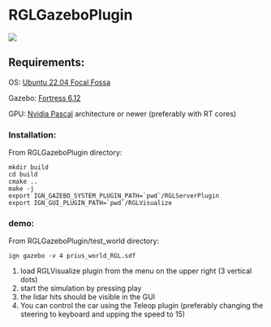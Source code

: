 # RGLGazeboPlugin

![](docs/videos/prius.gif)

## Requirements:

OS: [Ubuntu 22.04 Focal Fossa](https://releases.ubuntu.com/20.04.5/?_ga=2.210010709.1162335333.1667845331-1529863968.1667845331)

Gazebo: [Fortress 6.12](https://gazebosim.org/docs/fortress/install)

GPU: [Nvidia Pascal](https://en.wikipedia.org/wiki/Pascal_(microarchitecture)) architecture or newer (preferably with RT cores)

### Installation:
From RGLGazeboPlugin directory:

```
mkdir build
cd build
cmake ..
make -j
export IGN_GAZEBO_SYSTEM_PLUGIN_PATH=`pwd`/RGLServerPlugin
export IGN_GUI_PLUGIN_PATH=`pwd`/RGLVisualize
```
### demo:
From RGLGazeboPlugin/test_world directory:
```
ign gazebo -v 4 prius_world_RGL.sdf
```

1. load RGLVisualize plugin from the menu on the upper right (3 vertical dots)
2. start the simulation by pressing play
3. the lidar hits should be visible in the GUI
4. You can control the car using the Teleop plugin (preferably changing the steering to keyboard and upping the speed to 15)